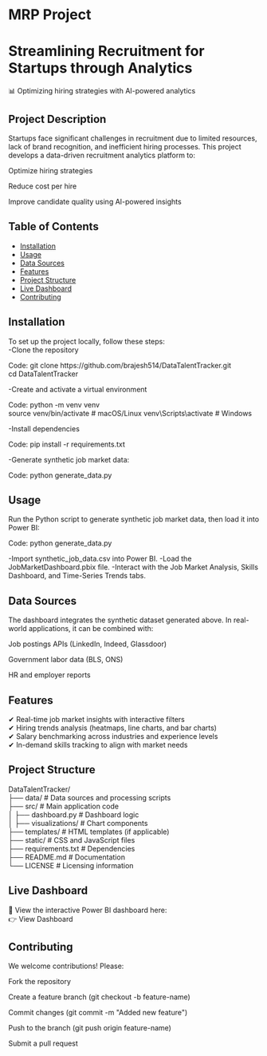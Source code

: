 # MRP Project
<h1>Streamlining Recruitment for Startups through Analytics</h1>
📊  Optimizing hiring strategies with AI-powered analytics

<h2>Project Description</h2>
Startups face significant challenges in recruitment due to limited resources, lack of brand recognition, and inefficient hiring processes. This project develops a data-driven recruitment analytics platform to:

Optimize hiring strategies

Reduce cost per hire

Improve candidate quality using AI-powered insights

## Table of Contents

- [Installation](#installation)
- [Usage](#usage)
- [Data Sources](#data-sources)
- [Features](#features)
- [Project Structure](#project-structure)
- [Live Dashboard](#live-dashboard)
- [Contributing](#contributing)

## Installation
To set up the project locally, follow these steps:
<br>
-Clone the repository
<p>Code:
git clone https://github.com/brajesh514/DataTalentTracker.git<br>
cd DataTalentTracker
</p>
-Create and activate a virtual environment
<p>Code:
python -m venv venv  <br>
source venv/bin/activate  # macOS/Linux  
venv\Scripts\activate  # Windows  
</p>
-Install dependencies
<p>Code:
pip install -r requirements.txt  
</p>
-Generate synthetic job market data:
<p>Code:
python generate_data.py</p>

## Usage
Run the Python script to generate synthetic job market data, then load it into Power BI:
<p>Code:
python generate_data.py</p>
-Import synthetic_job_data.csv into Power BI.
-Load the JobMarketDashboard.pbix file.
-Interact with the Job Market Analysis, Skills Dashboard, and Time-Series Trends tabs.

## Data Sources

The dashboard integrates the synthetic dataset generated above. In real-world applications, it can be combined with:

Job postings APIs (LinkedIn, Indeed, Glassdoor)

Government labor data (BLS, ONS)

HR and employer reports
## Features
✔ Real-time job market insights with interactive filters<br>
✔ Hiring trends analysis (heatmaps, line charts, and bar charts)<br>
✔ Salary benchmarking across industries and experience levels<br>
✔ In-demand skills tracking to align with market needs<br>

## Project Structure
DataTalentTracker/  
├── data/                     # Data sources and processing scripts  
├── src/                      # Main application code  
│   ├── dashboard.py          # Dashboard logic  
│   ├── visualizations/       # Chart components  
├── templates/                # HTML templates (if applicable)  
├── static/                   # CSS and JavaScript files  
├── requirements.txt          # Dependencies  
├── README.md                 # Documentation  
└── LICENSE                   # Licensing information  
## Live Dashboard
🔗 View the interactive Power BI dashboard here:
<br>
👉 View Dashboard

## Contributing
We welcome contributions! Please:

Fork the repository

Create a feature branch (git checkout -b feature-name)

Commit changes (git commit -m "Added new feature")

Push to the branch (git push origin feature-name)

Submit a pull request
